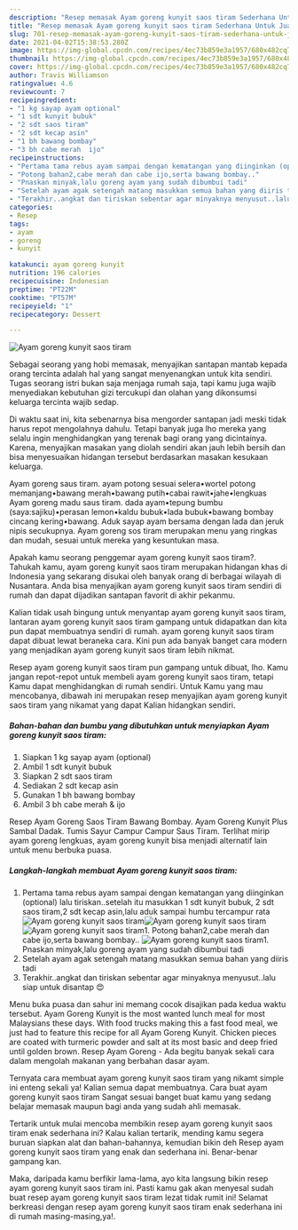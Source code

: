 ```yaml
---
description: "Resep memasak Ayam goreng kunyit saos tiram Sederhana Untuk Jualan"
title: "Resep memasak Ayam goreng kunyit saos tiram Sederhana Untuk Jualan"
slug: 701-resep-memasak-ayam-goreng-kunyit-saos-tiram-sederhana-untuk-jualan
date: 2021-04-02T15:38:53.280Z
image: https://img-global.cpcdn.com/recipes/4ec73b859e3a1957/680x482cq70/ayam-goreng-kunyit-saos-tiram-foto-resep-utama.jpg
thumbnail: https://img-global.cpcdn.com/recipes/4ec73b859e3a1957/680x482cq70/ayam-goreng-kunyit-saos-tiram-foto-resep-utama.jpg
cover: https://img-global.cpcdn.com/recipes/4ec73b859e3a1957/680x482cq70/ayam-goreng-kunyit-saos-tiram-foto-resep-utama.jpg
author: Travis Williamson
ratingvalue: 4.6
reviewcount: 7
recipeingredient:
- "1 kg sayap ayam optional"
- "1 sdt kunyit bubuk"
- "2 sdt saos tiram"
- "2 sdt kecap asin"
- "1 bh bawang bombay"
- "3 bh cabe merah  ijo"
recipeinstructions:
- "Pertama tama rebus ayam sampai dengan kematangan yang diinginkan (optional) lalu tiriskan..setelah itu masukkan 1 sdt kunyit bubuk, 2 sdt saos tiram,2 sdt kecap asin,lalu aduk sampai humbu tercampur rata"
- "Potong bahan2,cabe merah dan cabe ijo,serta bawang bombay.."
- "Pnaskan minyak,lalu goreng ayam yang sudah dibumbui tadi"
- "Setelah ayam agak setengah matang masukkan semua bahan yang diiris tadi"
- "Terakhir..angkat dan tiriskan sebentar agar minyaknya menyusut..lalu siap untuk disantap 😍"
categories:
- Resep
tags:
- ayam
- goreng
- kunyit

katakunci: ayam goreng kunyit 
nutrition: 196 calories
recipecuisine: Indonesian
preptime: "PT22M"
cooktime: "PT57M"
recipeyield: "1"
recipecategory: Dessert

---
```



![Ayam goreng kunyit saos tiram](https://img-global.cpcdn.com/recipes/4ec73b859e3a1957/680x482cq70/ayam-goreng-kunyit-saos-tiram-foto-resep-utama.jpg)

Sebagai seorang yang hobi memasak, menyajikan santapan mantab kepada orang tercinta adalah hal yang sangat menyenangkan untuk kita sendiri. Tugas seorang istri bukan saja menjaga rumah saja, tapi kamu juga wajib menyediakan kebutuhan gizi tercukupi dan olahan yang dikonsumsi keluarga tercinta wajib sedap.

Di waktu  saat ini, kita sebenarnya bisa mengorder santapan jadi meski tidak harus repot mengolahnya dahulu. Tetapi banyak juga lho mereka yang selalu ingin menghidangkan yang terenak bagi orang yang dicintainya. Karena, menyajikan masakan yang diolah sendiri akan jauh lebih bersih dan bisa menyesuaikan hidangan tersebut berdasarkan masakan kesukaan keluarga. 

Ayam goreng saus tiram. ayam potong sesuai selera•wortel potong memanjang•bawang merah•bawang putih•cabai rawit•jahe•lengkuas Ayam goreng madu saus tiram. dada ayam•tepung bumbu (saya:sajiku)•perasan lemon•kaldu bubuk•lada bubuk•bawang bombay cincang kering•bawang. Aduk sayap ayam bersama dengan lada dan jeruk nipis secukupnya. Ayam goreng sos tiram merupakan menu yang ringkas dan mudah, sesuai untuk mereka yang kesuntukan masa.

Apakah kamu seorang penggemar ayam goreng kunyit saos tiram?. Tahukah kamu, ayam goreng kunyit saos tiram merupakan hidangan khas di Indonesia yang sekarang disukai oleh banyak orang di berbagai wilayah di Nusantara. Anda bisa menyajikan ayam goreng kunyit saos tiram sendiri di rumah dan dapat dijadikan santapan favorit di akhir pekanmu.

Kalian tidak usah bingung untuk menyantap ayam goreng kunyit saos tiram, lantaran ayam goreng kunyit saos tiram gampang untuk didapatkan dan kita pun dapat membuatnya sendiri di rumah. ayam goreng kunyit saos tiram dapat dibuat lewat beraneka cara. Kini pun ada banyak banget cara modern yang menjadikan ayam goreng kunyit saos tiram lebih nikmat.

Resep ayam goreng kunyit saos tiram pun gampang untuk dibuat, lho. Kamu jangan repot-repot untuk membeli ayam goreng kunyit saos tiram, tetapi Kamu dapat menghidangkan di rumah sendiri. Untuk Kamu yang mau mencobanya, dibawah ini merupakan resep menyajikan ayam goreng kunyit saos tiram yang nikamat yang dapat Kalian hidangkan sendiri.

<!--inarticleads1-->

##### Bahan-bahan dan bumbu yang dibutuhkan untuk menyiapkan Ayam goreng kunyit saos tiram:

1. Siapkan 1 kg sayap ayam (optional)
1. Ambil 1 sdt kunyit bubuk
1. Siapkan 2 sdt saos tiram
1. Sediakan 2 sdt kecap asin
1. Gunakan 1 bh bawang bombay
1. Ambil 3 bh cabe merah &amp; ijo


Resep Ayam Goreng Saos Tiram Bawang Bombay. Ayam Goreng Kunyit Plus Sambal Dadak. Tumis Sayur Campur Campur Saus Tiram. Terlihat mirip ayam goreng lengkuas, ayam goreng kunyit bisa menjadi alternatif lain untuk menu berbuka puasa. 

<!--inarticleads2-->

##### Langkah-langkah membuat Ayam goreng kunyit saos tiram:

1. Pertama tama rebus ayam sampai dengan kematangan yang diinginkan (optional) lalu tiriskan..setelah itu masukkan 1 sdt kunyit bubuk, 2 sdt saos tiram,2 sdt kecap asin,lalu aduk sampai humbu tercampur rata
<img src="https://img-global.cpcdn.com/steps/e5e1c6e33d33a8c5/160x128cq70/ayam-goreng-kunyit-saos-tiram-langkah-memasak-1-foto.jpg" alt="Ayam goreng kunyit saos tiram"><img src="https://img-global.cpcdn.com/steps/edc23b6d9e4d6ef0/160x128cq70/ayam-goreng-kunyit-saos-tiram-langkah-memasak-1-foto.jpg" alt="Ayam goreng kunyit saos tiram"><img src="https://img-global.cpcdn.com/steps/4552774c8d4d8020/160x128cq70/ayam-goreng-kunyit-saos-tiram-langkah-memasak-1-foto.jpg" alt="Ayam goreng kunyit saos tiram">1. Potong bahan2,cabe merah dan cabe ijo,serta bawang bombay..
<img src="https://img-global.cpcdn.com/steps/ad0a4c8a845083a9/160x128cq70/ayam-goreng-kunyit-saos-tiram-langkah-memasak-2-foto.jpg" alt="Ayam goreng kunyit saos tiram">1. Pnaskan minyak,lalu goreng ayam yang sudah dibumbui tadi
1. Setelah ayam agak setengah matang masukkan semua bahan yang diiris tadi
1. Terakhir..angkat dan tiriskan sebentar agar minyaknya menyusut..lalu siap untuk disantap 😍


Menu buka puasa dan sahur ini memang cocok disajikan pada kedua waktu tersebut. Ayam Goreng Kunyit is the most wanted lunch meal for most Malaysians these days. With food trucks making this a fast food meal, we just had to feature this recipe for all Ayam Goreng Kunyit. Chicken pieces are coated with turmeric powder and salt at its most basic and deep fried until golden brown. Resep Ayam Goreng - Ada begitu banyak sekali cara dalam mengolah makanan yang berbahan dasar ayam. 

Ternyata cara membuat ayam goreng kunyit saos tiram yang nikamt simple ini enteng sekali ya! Kalian semua dapat membuatnya. Cara buat ayam goreng kunyit saos tiram Sangat sesuai banget buat kamu yang sedang belajar memasak maupun bagi anda yang sudah ahli memasak.

Tertarik untuk mulai mencoba membikin resep ayam goreng kunyit saos tiram enak sederhana ini? Kalau kalian tertarik, mending kamu segera buruan siapkan alat dan bahan-bahannya, kemudian bikin deh Resep ayam goreng kunyit saos tiram yang enak dan sederhana ini. Benar-benar gampang kan. 

Maka, daripada kamu berfikir lama-lama, ayo kita langsung bikin resep ayam goreng kunyit saos tiram ini. Pasti kamu gak akan menyesal sudah buat resep ayam goreng kunyit saos tiram lezat tidak rumit ini! Selamat berkreasi dengan resep ayam goreng kunyit saos tiram enak sederhana ini di rumah masing-masing,ya!.

